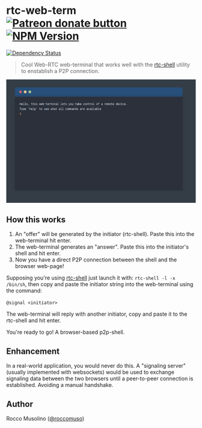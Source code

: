 # rtc-web-term <span class="badge-patreon"><a href="https://patreon.com/roccomuso" title="Donate to this project using Patreon"><img src="https://img.shields.io/badge/patreon-donate-yellow.svg" alt="Patreon donate button" /></a></span> [![NPM Version](https://img.shields.io/npm/v/react-web-terminal.svg)](https://www.npmjs.com/package/react-web-terminal)
[![Dependency Status](https://david-dm.org/roccomuso/react-web-terminal.png)](https://david-dm.org/roccomuso/react-web-terminal)

> Cool Web-RTC web-terminal that works well with the [rtc-shell](https://github.com/roccomuso/rtc-shell) utility to enstablish a P2P connection.

![img](demo.png)

## How this works

1. An "offer" will be generated by the initiator (rtc-shell). Paste this into the web-terminal hit enter.
2. The web-terminal generates an "answer". Paste this into the initiator's shell and hit enter.
3. Now you have a direct P2P connection between the shell and the browser web-page!

Supposing you're using [rtc-shell](https://github.com/roccomuso/rtc-shell) just launch it with: `rtc-shell -l -x /bin/sh`, then copy and paste the initiator string into the web-terminal using the command:

`@signal <initiator>`

The web-terminal will reply with another initiator, copy and paste it to the rtc-shell and hit enter.

You're ready to go! A browser-based p2p-shell.

## Enhancement

In a real-world application, you would never do this.
A "signaling server" (usually implemented with websockets) would be used to exchange signaling data between the two browsers until a peer-to-peer connection is established.
Avoiding a manual handshake.

## Author

Rocco Musolino ([@roccomuso](https://twitter.com/roccomuso))
